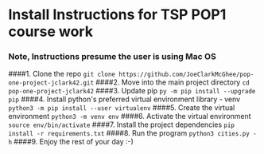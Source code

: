 # Install Instructions for TSP POP1 course work

### Note, Instructions presume the user is using Mac OS

####1. Clone the repo
`git clone https://github.com/JoeClarkMcGhee/pop-one-project-jclark42.git`
####2. Move into the main project directory
`cd pop-one-project-jclark42`
####3. Update pip
`py -m pip install --upgrade pip`
####4. Install python's preferred virtual environment library - venv
`python3 -m pip install --user virtualenv`
####5. Create the virtual environment
`python3 -m venv env`
####6. Activate the virtual environment
`source env/bin/activate`
####7. Install the project dependencies
`pip install -r requirements.txt`
####8. Run the program
`python3 cities.py -h`
####9. Enjoy the rest of your day :-)